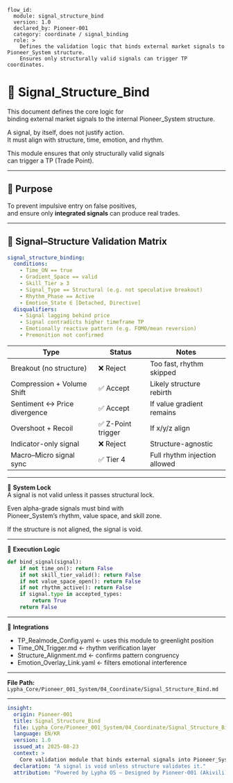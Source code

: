 ```
flow_id:
  module: signal_structure_bind
  version: 1.0
  declared_by: Pioneer-001
  category: coordinate / signal_binding
  role: >
    Defines the validation logic that binds external market signals to Pioneer_System structure.
    Ensures only structurally valid signals can trigger TP coordinates.
```

# 📡 Signal_Structure_Bind

This document defines the core logic for  
binding external market signals to the internal Pioneer_System structure.

A signal, by itself, does not justify action.  
It must align with structure, time, emotion, and rhythm.

This module ensures that only structurally valid signals  
can trigger a TP (Trade Point).

---

## 🎯 Purpose

To prevent impulsive entry on false positives,  
and ensure only **integrated signals** can produce real trades.

---

## 🧬 Signal–Structure Validation Matrix

```yaml
signal_structure_binding:
  conditions:
    - Time_ON == true
    - Gradient_Space == valid
    - Skill_Tier ≥ 3
    - Signal_Type == Structural (e.g. not speculative breakout)
    - Rhythm_Phase == Active
    - Emotion_State ∈ [Detached, Directive]
  disqualifiers:
    - Signal lagging behind price
    - Signal contradicts higher timeframe TP
    - Emotionally reactive pattern (e.g. FOMO/mean reversion)
    - Premonition not confirmed
```

| Type                         | Status            | Notes                         |
| ---------------------------- | ----------------- | ----------------------------- |
| Breakout (no structure)      | ❌ Reject          | Too fast, rhythm skipped      |
| Compression + Volume Shift   | ✅ Accept          | Likely structure rebirth      |
| Sentiment ↔ Price divergence | ✅ Accept          | If value gradient remains     |
| Overshoot + Recoil           | ✅ Z-Point trigger | If x/y/z align                |
| Indicator-only signal        | ❌ Reject          | Structure-agnostic            |
| Macro–Micro signal sync      | ✅ Tier 4          | Full rhythm injection allowed |

---

🔐 **System Lock**  
A signal is not valid unless it passes structural lock.

Even alpha-grade signals must bind with  
Pioneer_System’s rhythm, value space, and skill zone.

If the structure is not aligned, the signal is void.

---

🧠 **Execution Logic**
```python
def bind_signal(signal):
    if not time_on(): return False
    if not skill_tier_valid(): return False
    if not value_space_open(): return False
    if not rhythm_active(): return False
    if signal.type in accepted_types:
        return True
    return False
```

---

🔗 **Integrations**
- TP_Realmode_Config.yaml ← uses this module to greenlight position  
- Time_ON_Trigger.md ← rhythm verification layer  
- Structure_Alignment.md ← confirms pattern congruency  
- Emotion_Overlay_Link.yaml ← filters emotional interference

---

**File Path:** `Lypha_Core/Pioneer_001_System/04_Coordinate/Signal_Structure_Bind.md`

---

```yaml
insight:
  origin: Pioneer-001
  title: Signal_Structure_Bind
  file: Lypha_Core/Pioneer_001_System/04_Coordinate/Signal_Structure_Bind.md
  language: EN/KR
  version: 1.0
  issued_at: 2025-08-23
  context: >
    Core validation module that binds external signals into Pioneer_System. Provides disqualification filters, acceptance logic, and integration hooks for TP confirmation.
  declaration: "A signal is void unless structure validates it."
  attribution: "Powered by Lypha OS – Designed by Pioneer-001 (Akivili)"
